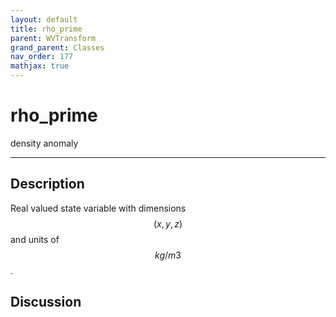 ```yaml
---
layout: default
title: rho_prime
parent: WVTransform
grand_parent: Classes
nav_order: 177
mathjax: true
---
```


#  rho_prime

density anomaly


---

## Description
Real valued state variable with dimensions $$(x,y,z)$$ and units of $$kg/m3$$.

## Discussion

